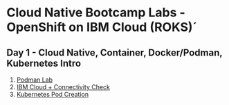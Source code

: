 # Cloud Native Bootcamp Labs - OpenShift on IBM Cloud (ROKS)´

## Day 1 - Cloud Native, Container, Docker/Podman, Kubernetes Intro

1. [Podman Lab](./lab-01-podman.md)
1. [IBM Cloud + Connectivity Check](./lab-02-connectivity.md)
1. [Kubernetes Pod Creation](./lab-03-kube-pod.md)
